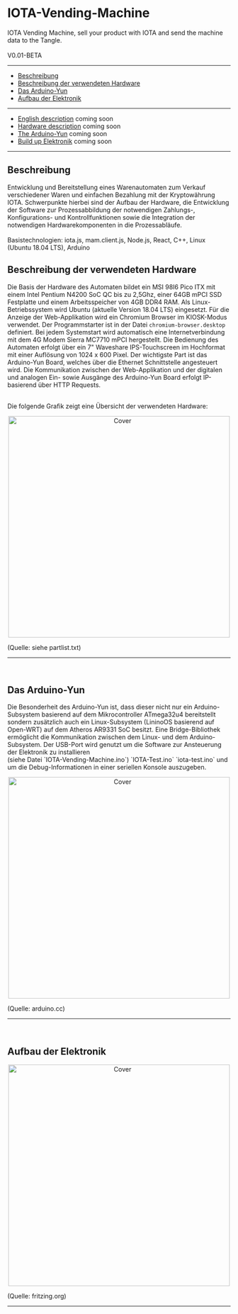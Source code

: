 # IOTA-Vending-Machine
IOTA Vending Machine, sell your product with IOTA and send the machine data to the Tangle.
<br>
<br>
V0.01-BETA 

* * *

+ [Beschreibung](#german)
+ [Beschreibung der verwendeten Hardware](#hardware)
+ [Das Arduino-Yun](#arduinoyun)
+ [Aufbau der Elektronik](#elektronik)
***
+ [English description](#english) coming soon
+ [Hardware description](#harwareE) coming soon
+ [The Arduino-Yun](#arduinoyunE) coming soon
+ [Build up Elektronik](#elektronikE) coming soon

* * *
<a name="german"></a><h2>Beschreibung</h2>
Entwicklung und Bereitstellung eines Warenautomaten zum Verkauf verschiedener Waren und einfachen Bezahlung mit der Kryptowährung IOTA. Schwerpunkte hierbei sind der Aufbau der Hardware, die Entwicklung der Software zur Prozessabbildung der notwendigen Zahlungs-, Konfigurations- und Kontrollfunktionen sowie die Integration der notwendigen Hardwarekomponenten in die Prozessabläufe.
<br>
<br>
Basistechnologien: iota.js, mam.client.js, Node.js, React, C++, Linux (Ubuntu 18.04 LTS), Arduino


<a name="hardware"></a><h2>Beschreibung der verwendeten Hardware</h2>
Die Basis der Hardware des Automaten bildet ein MSI 98I6 Pico ITX mit einem Intel Pentium N4200 SoC QC bis zu 2,5Ghz, einer 64GB mPCI SSD Festplatte und einem Arbeitsspeicher von 4GB DDR4 RAM. Als Linux-Betriebssystem wird Ubuntu (aktuelle Version 18.04 LTS) eingesetzt. Für die Anzeige der Web-Applikation wird ein Chromium Browser im KIOSK-Modus verwendet. Der Programmstarter ist in der Datei `chromium-browser.desktop` definiert. Bei jedem Systemstart wird automatisch eine Internetverbindung mit dem 4G Modem Sierra MC7710 mPCI hergestellt. Die Bedienung des Automaten erfolgt über ein 7" Waveshare IPS-Touchscreen im Hochformat mit einer Auflösung von 1024 x 600 Pixel. 
Der wichtigste Part ist das Arduino-Yun Board, welches über die Ethernet Schnittstelle angesteuert wird. Die Kommunikation zwischen der Web-Applikation und der digitalen und analogen Ein- sowie Ausgänge des Arduino-Yun Board erfolgt IP-basierend über HTTP Requests.

<br>
Die folgende Grafik zeigt eine Übersicht der verwendeten Hardware:
<br>
<p><center><img src="https://oxinon.com/wp-content/uploads/2019/02/KomponentAll5.png" alt="Cover" width="500"></center></p>
(Quelle: siehe partlist.txt)
<hr>

<br>
<a name="arduinoyun"></a><h2>Das Arduino-Yun</h2>
Die Besonderheit des Arduino-Yun ist, dass dieser nicht nur ein Arduino-Subsystem basierend auf dem Mikrocontroller ATmega32u4 bereitstellt sondern zusätzlich auch ein Linux-Subsystem (LininoOS basierend auf Open-WRT) auf dem Atheros AR9331 SoC besitzt. Eine Bridge-Bibliothek ermöglicht die Kommunikation zwischen dem Linux- und dem Arduino-Subsystem.
Der USB-Port wird genutzt um die Software zur Ansteuerung der Elektronik zu installieren 
<br>
(siehe Datei `IOTA-Vending-Machine.ino`) `IOTA-Test.ino` `iota-test.ino` und um die Debug-Informationen in einer seriellen Konsole auszugeben.
<br>
<p><center><img src="https://oxinon.com/wp-content/uploads/2019/02/BridgeBlockDiag-2.png" alt="Cover" width="500"></center></p>
(Quelle: arduino.cc)
<hr>
<br>
<a name="elektronik"></a><h2>Aufbau der Elektronik</h2>
<p><center><img src="https://oxinon.com/wp-content/uploads/2019/02/fritzing.png" alt="Cover" width="500"></center></p>
(Quelle: fritzing.org)
<hr>

<br>

